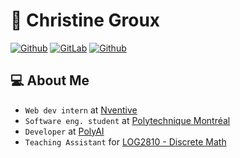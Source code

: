 # 🌄 Christine Groux

<!-- https://shields.io/ -->

[![Github](https://img.shields.io/badge/-ChrstnGrx-yellow?style=for-the-badge&logo=Github)](https://github.com/ChrstnGrx)
[![GitLab](https://img.shields.io/badge/-ChrstnGrx-white?style=for-the-badge&logo=gitlab)](https://gitlab.com/ChrstnGrx)
[![Github](https://img.shields.io/badge/-Christine_E_Groux-blue?style=for-the-badge&logo=LinkedIn)](https://www.linkedin.com/in/christineegroux/)

## 💻 About Me

- `Web dev intern` at [Nventive](https://nventive.com/en)
- `Software eng. student` at [Polytechnique Montréal](https://www.polymtl.ca/en/)
- `Developer` at [PolyAI](https://polyai.ca)
- `Teaching Assistant` for [LOG2810 - Discrete Math](https://www.polymtl.ca/programmes/cours/structures-discretes)

<!-- ### 🛠 &nbsp;Tech Stack -->
